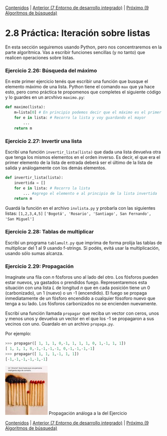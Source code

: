 [Contenidos](../Contenidos.md) \| [Anterior (7 Entorno de desarrollo integrado)](07_R_IDE.md) \| [Próximo (9 Algoritmos de búsqueda)](09_Algo_BSec_BBin.md)

# 2.8 Práctica: Iteración sobre listas

En esta sección seguiremos usando Python, pero nos concentraremos en la parte algorítmica. Vas a escribir funciones sencillas (y no tanto) que realicen operaciones sobre listas.

### Ejercicio 2.26: Búsqueda del máximo
En este primer ejercicio tenés que escribir una función que busque el elemento máximo de una lista. Python tiene el comando `max` que ya hace esto, pero como práctica te propomenos que completes el siguiente código y lo guardes en un arcvhivo `maximo.py`:

```python
def maximo(lista):
    m=lista[0] # En principio podemos decir que el máximo es el primer elemento de la lista.
    for e in lista: # Recorro la lista y voy guardando el mayor
        ...
    return m
```

### Ejercicio 2.27: Invertir una lista
Escribí una función `invertir_lista(lista)` que dada una lista devuelva otra que tenga los mismos elementos en el orden inverso. Es decir, el que era el primer elemento de la lista de entrada deberá ser el último de la lista de salida y análogamente con los demás elementos.


```python
def invertir_lista(lista):
    invertida = []
    for e in lista: # Recorro la lista
        ... #agrego el elemento e al principio de la lista invertida
    return m
```

Guardá la función en el archivo `invlista.py` y probarla con las siguientes listas:
`[1,2,3,4,5]`
`['Bogotá', 'Rosario', 'Santiago', San Fernando', 'San Miguel']`

### Ejercicio 2.28: Tablas de multiplicar
Escribí un programa `tablamult.py` que imprima de forma prolija las tablas de
multiplicar del 1 al 9 usando f-strings. Si podés, evitá usar la multiplicación, usando sólo sumas alcanza.


### Ejercicio 2.29: Propagación
Imaginate una fila con *n* fósforos uno al lado del otro. Los fósforos pueden  estar nuevos, ya gastados o prendidos fuego.
Representaremos esta situación con una lista *L* de longitud *n* que en cada posición tiene un 0 (carbonizado), un 1 (nuevo) o un -1 (encendido). 
El fuego se propaga inmediatamente de un fósforo encendido a cualquier fósoforo nuevo que tenga a su lado. Los fósforos carbonizados no se encienden nuevamente.

Escribí una función llamada `propagar` que reciba un vector con ceros, unos y menos unos y devuelva un vector en el que los -1 se propagaron a sus vecinos con uno. Guardalo en un archivo `propaga.py`.

Por ejemplo:
```python
>>> propagar([ 1, 1, 1, 0,-1, 1, 1, 1, 0, 1,-1, 1, 1])
[ 1, 1, 1, 0,-1,-1,-1,-1, 0,-1,-1,-1,-1]
>>> propagar([ 1, 1, 1,-1, 1, 1])
[-1,-1,-1,-1,-1,-1]
```

![Propagación](./fosforos.jpg) Propagación análoga a la del Ejercicio


[Contenidos](../Contenidos.md) \| [Anterior (7 Entorno de desarrollo integrado)](07_R_IDE.md) \| [Próximo (9 Algoritmos de búsqueda)](09_Algo_BSec_BBin.md)

